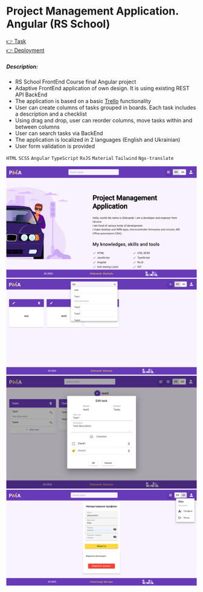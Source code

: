 # Project Management Application. Angular (RS School)
[👉 Task](https://github.com/rolling-scopes-school/js-fe-course-en/blob/main/tasks/angular/project-management-system.md)  
[👉 Deployment](https://cyberalex-pma.netlify.app/)
##### Description:  
- RS School FrontEnd Course final Angular project
- Adaptive FrontEnd application of own design. It is using existing REST API BackEnd
- The application is based on a basic [Trello](https://trello.com/) functionality
- User can create columns of tasks grouped in boards. Each task includes a description and a checklist
- Using drag and drop, user can reorder columns, move tasks within and between columns
- User can search tasks via BackEnd
- The application is localized in 2 languages (English and Ukrainian)
- User form validation is provided
  
`HTML` `SCSS` `Angular` `TypeScript` `RxJS` `Material` `Tailwind` `Ngx-translate` 

[![LINK](https://github.com/BayanAlex/portfolio/blob/main/img/pma1.png)](https://cyberalex-pma.netlify.app/)  
[![LINK](https://github.com/BayanAlex/portfolio/blob/main/img/pma2.png)](https://cyberalex-pma.netlify.app/)  
[![LINK](https://github.com/BayanAlex/portfolio/blob/main/img/pma3.png)](https://cyberalex-pma.netlify.app/)  
[![LINK](https://github.com/BayanAlex/portfolio/blob/main/img/pma4.png)](https://cyberalex-pma.netlify.app/)  
